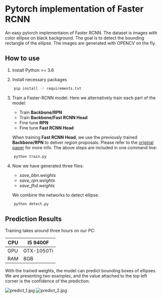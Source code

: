 # Pytorch implementation of Faster RCNN

An easy pytorch implementaion of Faster RCNN.
The dataset is images with color ellipse on black background. 
The goal is to detect the bounding rectangle of the ellipse.
The images are generated with OPENCV on the fly. 


## How to use

1. Install Python >= 3.6

2. Install necessary packages
```bash
    pip install -r requirements.txt
```

3. Train a Faster-RCNN model. Here we alternatively train each part of the model:

    * Train **Backbone/RPN**
    * Train **Backbone/Fast RCNN Head**
    * Fine tune **RPN**
    * Fine tune **Fast RCNN Head**

   When training **Fast RCNN Head**, we use the previously trained **Backbone/RPN** to 
   deliver region proposals. Please refer to the [original paper](https://arxiv.org/abs/1506.01497) for more info. The above steps are included in one command line:
```bash
    python train.py
```

4. Now we have generated three files: 
    * *save_bbn.weights*
    * *save_rpn.weights*
    * *save_fhd.weights*

   We combine the networks to detect ellipse.
```bash
    python detect.py
```

## Prediction Results

Training takes around three hours on our PC:

| CPU | I5 9400F |
| --- | --- |
| GPU | GTX-1050Ti |
| RAM | 8GB |

With the trained weights, the model can predict bounding boxes of ellipses. We are presenting two examples, and the value attached to the top left corner is the confidence of the prediction:

![predict_1.jpg](https://wx2.sinaimg.cn/small/008b8Ivhgy1ghwgs9bidzj30hd0hd74n.jpg)
![predict_2.jpg](https://wx4.sinaimg.cn/small/008b8Ivhgy1ghwgscxaonj30hd0hdjrq.jpg)

